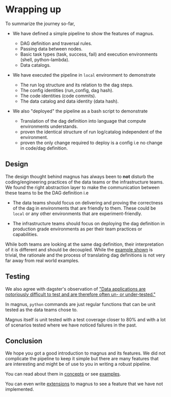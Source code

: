 # Wrapping up

To summarize the journey so-far,

- We have defined a simple pipeline to show the features of magnus.

    - DAG definition and traversal rules.
    - Passing data between nodes.
    - Basic task types (task, success, fail) and execution environments (shell, python-lambda).
    - Data catalogs.

- We have executed the pipeline in ```local``` environment to demonstrate

    - The run log structure and its relation to the dag steps.
    - The config identities (run_config, dag hash).
    - The code identities (code commits).
    - The data catalog and data identity (data hash).

- We also "deployed" the pipeline as a bash script to demonstrate

    - Translation of the dag definition into language that compute environments understands.
    - proven the identical structure of run log/catalog independent of the environment.
    - proven the only change required to deploy is a config i.e no change in code/dag definition.

## Design

The design thought behind magnus has always been to **not** disturb the coding/engineering practices of the data teams 
or the infrastructure teams. We found the right abstraction layer to make the communication between these teams to be
the DAG definition i.e

- The data teams should focus on delivering and proving the correctness of the dag in environments that are friendly
to them. These could be ```local``` or any other environments that are experiment-friendly. 

- The infrastructure teams should focus on deploying the dag definition in production grade environments as per their
team practices or capabilities.

While both teams are looking at the same dag definition, their interpretation of it is different and should be 
decoupled. While the [example shown](../example-deployment/) is trivial, the rationale and the process of translating dag definitions is not very
far away from real world examples. 

## Testing

We also agree with dagster's observation of ["Data applications are notoriously difficult to test and are therefore 
often un- or under-tested."](https://docs.dagster.io/tutorial/intro-tutorial/testable)

In magnus, ```python``` commands are just regular functions that can be unit tested as the data teams chose to. 

Magnus itself is unit tested with a test coverage closer to 80% and with a lot of scenarios tested where we have noticed
failures in the past.

## Conclusion

We hope you got a good introduction to magnus and its features. We did not complicate the pipeline to keep it simple 
but there are many features that are interesting and might be of use to you in writing a robust pipeline. 

You can read about them in [concepts](../../concepts/nodes) or see [examples](../../examples/).

You can even write [extensions](../../extensions/extensions) to magnus to see a feature that we 
have not implemented.